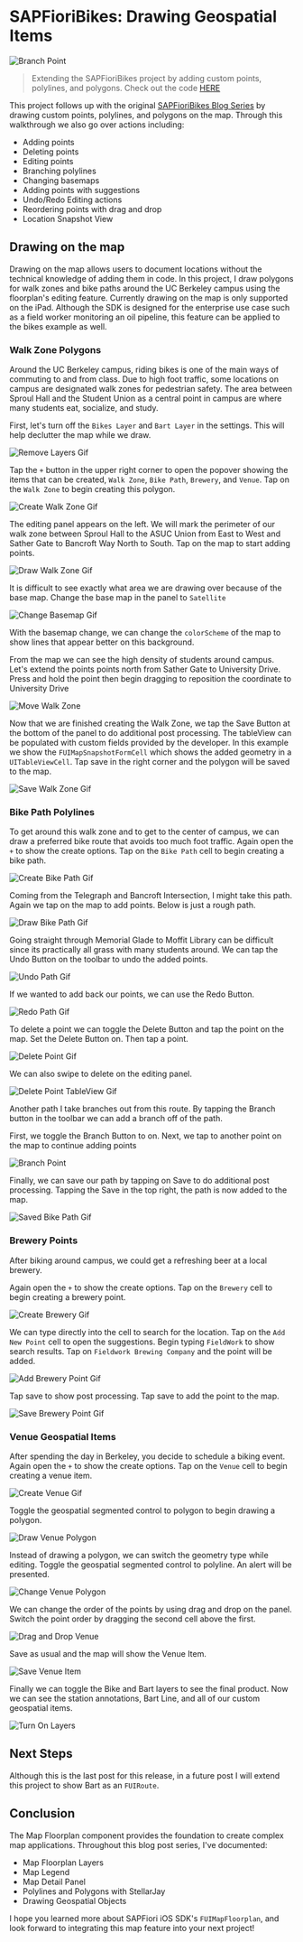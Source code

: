 # SAPFioriBikes: Drawing Geospatial Items

![Branch Point](ReadMeImages/EditingGeospatialObjects/Gifs/BranchPoint.gif)

> Extending the SAPFioriBikes project by adding custom points, polylines, and polygons. Check out the code [HERE](https://github.wdf.sap.corp/i860364/SAPFioriBikes)

This project follows up with the original [SAPFioriBikes Blog Series](https://github.wdf.sap.corp/i860364/SAPFioriBikes/blob/master/SAPFioriBikesBlog.md) by drawing custom points, polylines, and polygons on the map.  Through this walkthrough we also go over actions including:
* Adding points
* Deleting points
* Editing points
* Branching polylines
* Changing basemaps
* Adding points with suggestions
* Undo/Redo Editing actions
* Reordering points with drag and drop
* Location Snapshot View

## Drawing on the map

Drawing on the map allows users to document locations without the technical knowledge of adding them in code.  In this project, I draw polygons for walk zones and bike paths around the UC Berkeley campus using the floorplan's editing feature.  Currently drawing on the map is only supported on the iPad.  Although the SDK is designed for the enterprise use case such as a field worker monitoring an oil pipeline, this feature can be applied to the bikes example as well.  

### Walk Zone Polygons

Around the UC Berkeley campus, riding bikes is one of the main ways of commuting to and from class.  Due to high foot traffic, some locations on campus are designated walk zones for pedestrian safety.  The area between Sproul Hall and the Student Union as a central point in campus are where many students eat, socialize, and study.
<!--
![Upper Sproul Image](ReadMeImages/EditingGeospatialObjects/UpperSproulImage.png) -->

First, let's turn off the `Bikes Layer` and `Bart Layer` in the settings.  This will help declutter the map while we draw.

![Remove Layers Gif](ReadMeImages/EditingGeospatialObjects/Gifs/RemoveLayersLarge.gif)

<!-- ![Turn off Bikes and Bart Layer](ReadMeImages/EditingGeospatialObjects/TurnOffBikesAndBartLayer.png)

![Without Bikes and Bart Layer](ReadMeImages/EditingGeospatialObjects/WithoutBikesAndBartLayer.png) -->

Tap the `+` button in the upper right corner to open the popover showing the items that can be created, `Walk Zone`, `Bike Path`, `Brewery`, and `Venue`.  Tap on the `Walk Zone` to begin creating this polygon.  

![Create Walk Zone Gif](ReadMeImages/EditingGeospatialObjects/Gifs/CreateWalkZoneLarge.gif)

<!-- ![Open Create Popover](ReadMeImages/EditingGeospatialObjects/OpenCreatePopover.png)

![Walk Zone Panel](ReadMeImages/EditingGeospatialObjects/WalkZonePanel.png) -->

The editing panel appears on the left.  We will mark the perimeter of our walk zone between Sproul Hall to the ASUC Union from East to West and Sather Gate to Bancroft Way North to South.  Tap on the map to start adding points.

![Draw Walk Zone Gif](ReadMeImages/EditingGeospatialObjects/Gifs/DrawWalkZone.gif)

<!-- ![ASUC Student Union Point](ReadMeImages/EditingGeospatialObjects/ASUCStudentUnionPoint.png)

![Sather Gate East Point](ReadMeImages/EditingGeospatialObjects/SatherGateEastPoint.png)

![Sather Gate West Point](ReadMeImages/EditingGeospatialObjects/SatherGateWestPoint.png)

![Sproul Hall Point](ReadMeImages/EditingGeospatialObjects/SproulHallPoint.png) -->

It is difficult to see exactly what area we are drawing over because of the base map.  Change the base map in the panel to `Satellite`

![Change Basemap Gif](ReadMeImages/EditingGeospatialObjects/Gifs/ChangeBaseMap.gif)

<!-- ![Base Map Selector - Satellite Selected](ReadMeImages/EditingGeospatialObjects/BaseMapSelectorSatelliteSelected.png)

![Satellite View](ReadMeImages/EditingGeospatialObjects/SatelliteView.png) -->

With the basemap change, we can change the `colorScheme` of the map to show lines that appear better on this background.

From the map we can see the high density of students around campus.  Let's extend the points points north from Sather Gate to University Drive.  Press and hold the point then begin dragging to reposition the coordinate to University Drive

![Move Walk Zone](ReadMeImages/EditingGeospatialObjects/Gifs/MoveWalkZone.gif)

<!-- ![Drag East Point to University Drive](ReadMeImages/EditingGeospatialObjects/DragEastPointToUniversityDrive.png)

![Drag West Point to University Drive](ReadMeImages/EditingGeospatialObjects/DragWestPointToUniversityDrive.png) -->

Now that we are finished creating the Walk Zone, we tap the Save Button at the bottom of the panel to do additional post processing.  The tableView can be populated with custom fields provided by the developer.  In this example we show the `FUIMapSnapshotFormCell` which shows the added geometry in a `UITableViewCell`.  Tap save in the right corner and the polygon will be saved to the map.

![Save Walk Zone Gif](ReadMeImages/EditingGeospatialObjects/Gifs/SaveWalkZone.gif)

<!-- ![SnapshotFormCell Image](ReadMeImages/EditingGeospatialObjects/SnapshotFormCellImage.png)

![Saved polygon to map](ReadMeImages/EditingGeospatialObjects/SavedPolygonToMap.png) -->

### Bike Path Polylines

To get around this walk zone and to get to the center of campus, we can draw a preferred bike route that avoids too much foot traffic.  Again open the `+` to show the create options. Tap on the `Bike Path` cell to begin creating a bike path.

![Create Bike Path Gif](ReadMeImages/EditingGeospatialObjects/Gifs/CreateBikePath.gif)

<!-- ![Show Create Options Polyline](ReadMeImages/EditingGeospatialObjects/ShowCreateOptionsPolyline.png)  



![Bike Path Panel](ReadMeImages/EditingGeospatialObjects/BikePathPanel.png) -->

Coming from the Telegraph and Bancroft Intersection, I might take this path.  Again we tap on the map to add points.  Below is just a rough path.

![Draw Bike Path Gif](ReadMeImages/EditingGeospatialObjects/Gifs/DrawBikePath.gif)

<!-- ![Bancroft Barrow Ln Intersection](ReadMeImages/EditingGeospatialObjects/BancroftBarrowLnIntersection.png)

![Bancroft to Barrow Ln](ReadMeImages/EditingGeospatialObjects/BancroftToBarrowLn.png)

![Barrow Ln to Hearst North Field](ReadMeImages/EditingGeospatialObjects/BarrowLnToHearstNorthField.png)

![Hearst North Field to S Hall Rd](ReadMeImages/EditingGeospatialObjects/HearstNorthFieldToSHallRd.png)

![S Hall to Bancroft](ReadMeImages/EditingGeospatialObjects/SHallToBancroft.png)

![Bancroft to Memorial Glade](ReadMeImages/EditingGeospatialObjects/BancroftToMemorialGlade.png)

![Memorial Glade to Moffit Library](ReadMeImages/EditingGeospatialObjects/MemorialGladeToMoffitLibrary.png) -->

Going straight through Memorial Glade to Moffit Library can be difficult since its practically all grass with many students around.  We can tap the Undo Button on the toolbar to undo the added points.

![Undo Path Gif](ReadMeImages/EditingGeospatialObjects/Gifs/UndoPath.gif)

<!-- ![Undo Memorial Glade to Moffit Library](ReadMeImages/EditingGeospatialObjects/UndoMemorialGladeToMoffitLibrary.png)

![Undo S Hall Rd to Memorial Glade](ReadMeImages/EditingGeospatialObjects/UndoBancroftToMemorialGlade.png) -->

If we wanted to add back our points, we can use the Redo Button.

![Redo Path Gif](ReadMeImages/EditingGeospatialObjects/Gifs/RedoPath.gif)

<!-- ![Redo S Hall Rd to Memorial Glade](ReadMeImages/EditingGeospatialObjects/RedoBancroftToMemorialGlade.png)

![Redo Memorial Glade to Moffit Library](ReadMeImages/EditingGeospatialObjects/RedoMemorialGladToMoffitLibrary.png) -->

To delete a point we can toggle the Delete Button and tap the point on the map.  Set the Delete Button on. Then tap a point.

![Delete Point Gif](ReadMeImages/EditingGeospatialObjects/Gifs/DeletePoint.gif)

<!-- ![Delete Point ON](ReadMeImages/EditingGeospatialObjects/DeletePointON.png)



![Delete Memorial Glade to Moffit Library](ReadMeImages/EditingGeospatialObjects/DeleteMemorialGladeToMoffitLibrary.png) -->

We can also swipe to delete on the editing panel.

![Delete Point TableView Gif](ReadMeImages/EditingGeospatialObjects/Gifs/DeletePointTableView.gif)

<!-- ![Swipe to Delete Memorial Glade Point](ReadMeImages/EditingGeospatialObjects/SwipeToDeleteMemorialGladPoint.png)

![Swipe to Delete Memorial Glade Point show alert](ReadMeImages/EditingGeospatialObjects/SwipeToDeleteMemorialGladePointShowAlert.png) -->

<!-- This path needs some cleanup since its not always following the road.  

![Does not follow road](ReadMeImages/EditingGeospatialObjects/DoesNotFollowRoad.png)

We can press and hold on any line to create a point mid segment

![Create Midpoint segment](ReadMeImages/EditingGeospatialObjects/CreateMidPointSegment.png) -->

Another path I take branches out from this route.  By tapping the Branch button in the toolbar we can add a branch off of the path.

First, we toggle the Branch Button to on. Next, we tap to another point on the map to continue adding points

![Branch Point](ReadMeImages/EditingGeospatialObjects/Gifs/BranchPoint.gif)

<!-- ![Branch Button ON](ReadMeImages/EditingGeospatialObjects/BranchPointOn.png)



![Branch Away point 1](ReadMeImages/EditingGeospatialObjects/BranchAwayPoint1.png)

![Branch Away point 2](ReadMeImages/EditingGeospatialObjects/BranchAwayPoint2.png) -->

Finally, we can save our path by tapping on Save to do additional post processing.  Tapping the Save in the top right, the path is now added to the map.

![Saved Bike Path Gif](ReadMeImages/EditingGeospatialObjects/Gifs/SavedBikePath.gif)

<!-- ![Postprocessing bike path](ReadMeImages/EditingGeospatialObjects/PostprocessingBikePath.png)

![Path added to the map](ReadMeImages/EditingGeospatialObjects/PathAddedToMap.png) -->

### Brewery Points

After biking around campus, we could get a refreshing beer at a local brewery.

Again open the `+` to show the create options.  Tap on the `Brewery` cell to begin creating a brewery point.

![Create Brewery Gif](ReadMeImages/EditingGeospatialObjects/Gifs/CreateBrewery.gif)

<!-- ![Show Create Options Point](ReadMeImages/EditingGeospatialObjects/ShowCreateOptionsPoint.png)  



![Brewery Editing Panel](ReadMeImages/EditingGeospatialObjects/BreweryEditingPanel.png) -->

We can type directly into the cell to search for the location.  Tap on the `Add New Point` cell to open the suggestions. Begin typing `FieldWork` to show search results. Tap on `Fieldwork Brewing Company` and the point will be added.

![Add Brewery Point Gif](ReadMeImages/EditingGeospatialObjects/Gifs/AddBreweryPoint.gif)

<!-- ![Suggestionsf Open](ReadMeImages/EditingGeospatialObjects/SuggestionsOpen.png)



![FieldWork Brewing Suggestion](ReadMeImages/EditingGeospatialObjects/FieldworkBrewingSuggestion.png)



![FieldWork added editing](ReadMeImages/EditingGeospatialObjects/FieldworkAddedEditing.png) -->

Tap save to show post processing.  Tap save to add the point to the map.

![Save Brewery Point Gif](ReadMeImages/EditingGeospatialObjects/Gifs/SaveBreweryPoint.gif)

<!-- ![Create Point postprocessing](ReadMeImages/EditingGeospatialObjects/CreatePointPostProcessing.png)



![Added Brewery to map](ReadMeImages/EditingGeospatialObjects/AddedBreweryToMap.png) -->

### Venue Geospatial Items

After spending the day in Berkeley, you decide to schedule a biking event.  Again open the `+` to show the create options. Tap on the `Venue` cell to begin creating a venue item.

![Create Venue Gif](ReadMeImages/EditingGeospatialObjects/Gifs/CreateVenue.gif)

<!-- ![Show Create Options Venue](ReadMeImages/EditingGeospatialObjects/ShowCreateOptionsVenue.png)  



![Show Venue Panel](ReadMeImages/EditingGeospatialObjects/ShowVenuePanel.png) -->

Toggle the geospatial segmented control to polygon to begin drawing a polygon.

![Draw Venue Polygon](ReadMeImages/EditingGeospatialObjects/Gifs/DrawVenuePolygon.gif)

<!-- ![Toggle segmented control to polygon](ReadMeImages/EditingGeospatialObjects/ToggleSegmentedControlToPolygon.png)

![Draw Venue Polygon1](ReadMeImages/EditingGeospatialObjects/DrawVenuePolygon1.png)

![Draw Venue Polygon2](ReadMeImages/EditingGeospatialObjects/DrawVenuePolygon2.png)

![Draw Venue Polygon3](ReadMeImages/EditingGeospatialObjects/DrawVenuePolygon3.png) -->

Instead of drawing a polygon, we can switch the geometry type while editing.  Toggle the geospatial segmented control to polyline.  An alert will be presented.

![Change Venue Polygon](ReadMeImages/EditingGeospatialObjects/Gifs/ChangeVenuePolygon.gif)

<!-- ![Toggle to polyline alert](ReadMeImages/EditingGeospatialObjects/ToggleToPolylineAlert.png)

![Toggle segmented control to polyline](ReadMeImages/EditingGeospatialObjects/ToggleSegmentedControlToPolyline.png) -->

We can change the order of the points by using drag and drop on the panel.  Switch the point order by dragging the second cell above the first.

![Drag and Drop Venue](ReadMeImages/EditingGeospatialObjects/Gifs/DragAndDropVenue.gif)

<!-- ![Drag and drop cell reorder](ReadMeImages/EditingGeospatialObjects/DragAndDropCellReorder.png) -->

Save as usual and the map will show the Venue Item.

![Save Venue Item](ReadMeImages/EditingGeospatialObjects/Gifs/SaveVenue.gif)

<!-- ![Show final venue item](ReadMeImages/EditingGeospatialObjects/ShowFinalVenueItem.png) -->

Finally we can toggle the Bike and Bart layers to see the final product.  Now we can see the station annotations, Bart Line, and all of our custom geospatial items.

![Turn On Layers](ReadMeImages/EditingGeospatialObjects/Gifs/TurnLayersOn.gif)

<!-- ![Show all layers](ReadMeImages/EditingGeospatialObjects/ShowAllLayers.png) -->

## Next Steps

Although this is the last post for this release, in a future post I will extend this project to show Bart as an `FUIRoute`.

## Conclusion

The Map Floorplan component provides the foundation to create complex map applications.  Throughout this blog post series, I've documented:

* Map Floorplan Layers
* Map Legend
* Map Detail Panel
* Polylines and Polygons with StellarJay
* Drawing Geospatial Objects

I hope you learned more about SAPFiori iOS SDK's `FUIMapFloorplan`, and look forward to integrating this map feature into your next project!
